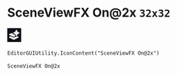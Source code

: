 # SceneViewFX On@2x `32x32`
<img src="/img/SceneViewFX%20On@2x.png" width=32 height=32>

``` CSharp
EditorGUIUtility.IconContent("SceneViewFX On@2x")
```
```
SceneViewFX On@2x
```
